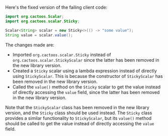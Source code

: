 Here's the fixed version of the failing client code:

```java
import org.cactoos.Scalar;
import org.cactoos.scalar.Sticky;

Scalar<String> scalar = new Sticky<>(() -> "some value");
String value = scalar.value();
```

The changes made are:

* Imported `org.cactoos.scalar.Sticky` instead of `org.cactoos.scalar.StickyScalar` since the latter has been removed in the new library version.
* Created a `Sticky` scalar using a lambda expression instead of directly using `StickyScalar`. This is because the constructor of `StickyScalar` has been removed in the new library version.
* Called the `value()` method on the `Sticky` scalar to get the value instead of directly accessing the `value` field, since the latter has been removed in the new library version.

Note that the `StickyScalar` class has been removed in the new library version, and the `Sticky` class should be used instead. The `Sticky` class provides a similar functionality to `StickyScalar`, but its `value()` method should be called to get the value instead of directly accessing the `value` field.